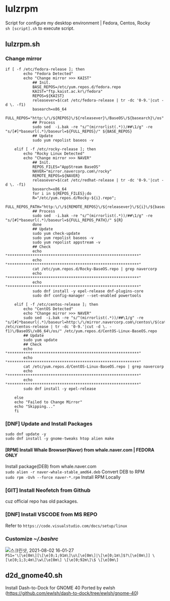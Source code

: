 # lulzrpm
Script for configure my desktop environment | Fedora, Centos, Rocky   
`sh [script].sh` to execute script.

## **lulzrpm.sh**
### Change **mirror**
```
if [ -f /etc/fedora-release ]; then
		echo "Fedora Detected"
		echo "Change mirror >>> KAIST"
    		## Init.
			BASE_REPOS=/etc/yum.repos.d/fedora.repo
			KAIST="ftp.kaist.ac.kr\/fedora"
			REPOS=${KAIST}
			releasever=$(cat /etc/fedora-release | tr -dc '0-9.'|cut -d \. -f1)
			basearch=x86_64
			FULL_REPOS="http:\/\/${REPOS}\/${releasever}\/BaseOS\/${basearch}\/os"
			## Process
			sudo sed  -i.bak -re "s/^(mirrorlist(.*))/##\1/g" -re "s/[#]*baseurl(.*)/baseurl=${FULL_REPOS}/" ${BASE_REPOS} 
			## Update
			sudo yum repolist baseos -v

	elif [ -f /etc/rocky-release ]; then
		echo "Rocky Linux Detected"
		echo "Change mirror >>> NAVER"
			## Init.
			REPOS_FILES="AppStream BaseOS"
			NAVER="mirror.navercorp.com\/rocky"
			REMOTE_REPOS=${NAVER}
			releasever=$(cat /etc/redhat-release | tr -dc '0-9.'|cut -d \. -f1)
			basearch=x86_64
			for i in ${REPOS_FILES};do
			R="/etc/yum.repos.d/Rocky-${i}.repo";
			FULL_REPOS_PATH="http:\/\/${REMOTE_REPOS}\/${releasever}\/${i}\/${basearch}\/os"
			## Process
			sudo sed  -i.bak -re "s/^(mirrorlist(.*))/##\1/g" -re "s/[#]*baseurl(.*)/baseurl=${FULL_REPOS_PATH}/" ${R}
			done
			## Update
			sudo yum check-update
			sudo yum repolist baseos -v
			sudo yum repolist appstream -v
			## Check
			echo "**********************************************************"
			echo "**********************************************************"
			cat /etc/yum.repos.d/Rocky-BaseOS.repo | grep navercorp
			echo "**********************************************************"
			echo "**********************************************************"
			sudo dnf install -y epel-release dnf-plugins-core
			sudo dnf config-manager --set-enabled powertools 

	elif [ -f /etc/centos-release ]; then
		echo "CentOS Detected"
		echo "Change mirror >>> NAVER"
		sudo sed  -i.bak -re "s/^(mirrorlist(.*))/##\1/g" -re "s/[#]*baseurl(.*)/baseurl=http:\/\/mirror.navercorp.com\/centos\/$(cat /etc/centos-release | tr -dc '0-9.'|cut -d \. -f1)\/BaseOS\/x86_64\/os/" /etc/yum.repos.d/CentOS-Linux-BaseOS.repo
		## Update
		sudo yum update
		## Check
		echo "**********************************************************"
		echo "**********************************************************"
		cat /etc/yum.repos.d/CentOS-Linux-BaseOS.repo | grep navercorp
		echo "**********************************************************"
		echo "**********************************************************"
		sudo dnf install -y epel-release 
	
	else 
	echo "Failed to Change Mirror"
	echo "Skipping..."
	fi
```

### **[DNF]** Update and Install Packages
`sudo dnf update -y`   
`sudo dnf install -y gnome-tweaks htop alien make`   

#### **[RPM]** Install Whale Browser(Naver) from whale.naver.com | FEDORA ONLY
Install package(DEB) from whale.naver.com   
`sudo alien -r naver-whale-stable_amd64.deb` Convert DEB to RPM    
`sudo rpm -Uvh --force naver-*.rpm` Install RPM Locally

### **[GIT]** Install Neofetch from Github
cuz official repo has old packages.   

### **[DNF]** Install VSCODE from MS REPO
Refer to `https://code.visualstudio.com/docs/setup/linux`    

### Customize *~/.bashrc*
![스크린샷, 2021-08-02 16-01-27](https://user-images.githubusercontent.com/42508318/127818048-d229e0d1-b36c-4eb1-bc64-30028421384b.png)    
`PS1='\[\e[0m\][\[\e[0;1;91m\]\u\[\e[0m\]|\[\e[0;1m\]$?\[\e[0m\]] \[\e[0;1;3;4m\]\w\[\e[0m\] \[\e[0;92m\]\$ \[\e[0m\]`    

## **d2d_gnome40.sh**
Install Dash-to-Dock for GNOME 40
Ported by ewlsh (https://github.com/ewlsh/dash-to-dock/tree/ewlsh/gnome-40)
